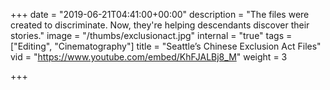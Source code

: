 +++
date = "2019-06-21T04:41:00+00:00"
description = "The files were created to discriminate. Now, they're helping descendants discover their stories."
image = "/thumbs/exclusionact.jpg"
internal = "true"
tags = ["Editing", "Cinematography"]
title = "Seattle’s Chinese Exclusion Act Files"
vid = "https://www.youtube.com/embed/KhFJALBj8_M"
weight = 3

+++
